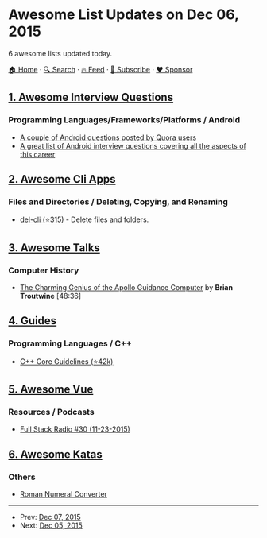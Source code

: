 # Awesome List Updates on Dec 06, 2015

6 awesome lists updated today.

[🏠 Home](/README.md) · [🔍 Search](https://www.trackawesomelist.com/search/) · [🔥 Feed](https://www.trackawesomelist.com/rss.xml) · [📮 Subscribe](https://trackawesomelist.us17.list-manage.com/subscribe?u=d2f0117aa829c83a63ec63c2f&id=36a103854c) · [❤️  Sponsor](https://github.com/sponsors/theowenyoung)



## [1. Awesome Interview Questions](/content/DopplerHQ/awesome-interview-questions/README.md)

### Programming Languages/Frameworks/Platforms / Android

*   [A couple of Android questions posted by Quora users](https://www.quora.com/What-are-good-job-interview-questions-for-an-Android-developer)
*   [A great list of Android interview questions covering all the aspects of this career](http://www.tutorialspoint.com/android/android_interview_questions.htm)

## [2. Awesome Cli Apps](/content/agarrharr/awesome-cli-apps/README.md)

### Files and Directories / Deleting, Copying, and Renaming

*   [del-cli (⭐315)](https://github.com/sindresorhus/del-cli) - Delete files and folders.

## [3. Awesome Talks](/content/JanVanRyswyck/awesome-talks/README.md)

### Computer History

*   [The Charming Genius of the Apollo Guidance Computer](https://www.youtube.com/watch?v=xY45YE7ggng) by **Brian Troutwine** \[48:36]

## [4. Guides](/content/NARKOZ/guides/README.md)

### Programming Languages / C++

*   [C++ Core Guidelines (⭐42k)](https://github.com/isocpp/CppCoreGuidelines/blob/master/CppCoreGuidelines.md#readme)

## [5. Awesome Vue](/content/vuejs/awesome-vue/README.md)

### Resources / Podcasts

*   [Full Stack Radio #30 (11-23-2015)](http://www.fullstackradio.com/30)

## [6. Awesome Katas](/content/gamontal/awesome-katas/README.md)

### Others

*   [Roman Numeral Converter](https://en.wikipedia.org/wiki/Roman_numerals)

---

- Prev: [Dec 07, 2015](/content/2015/12/07/README.md)
- Next: [Dec 05, 2015](/content/2015/12/05/README.md)